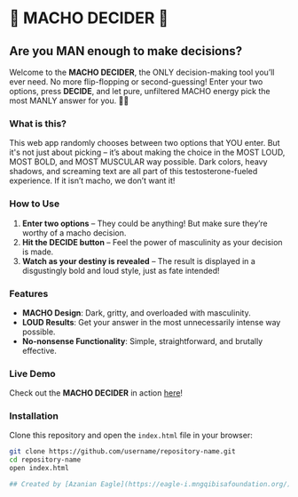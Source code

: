 # 💪 MACHO DECIDER 💪

## Are you MAN enough to make decisions?

Welcome to the **MACHO DECIDER**, the ONLY decision-making tool you’ll ever need. No more flip-flopping or second-guessing! Enter your two options, press **DECIDE**, and let pure, unfiltered MACHO energy pick the most MANLY answer for you. 😤💥

### What is this?

This web app randomly chooses between two options that YOU enter. But it's not just about picking – it’s about making the choice in the MOST LOUD, MOST BOLD, and MOST MUSCULAR way possible. Dark colors, heavy shadows, and screaming text are all part of this testosterone-fueled experience. If it isn’t macho, we don’t want it!

### How to Use

1. **Enter two options** – They could be anything! But make sure they’re worthy of a macho decision.
2. **Hit the DECIDE button** – Feel the power of masculinity as your decision is made.
3. **Watch as your destiny is revealed** – The result is displayed in a disgustingly bold and loud style, just as fate intended!

### Features
- **MACHO Design**: Dark, gritty, and overloaded with masculinity.
- **LOUD Results**: Get your answer in the most unnecessarily intense way possible.
- **No-nonsense Functionality**: Simple, straightforward, and brutally effective.

### Live Demo
Check out the **MACHO DECIDER** in action [here](https://azanian-eagle.github.io/Macho_Decider/)!

### Installation
Clone this repository and open the `index.html` file in your browser:

```bash
git clone https://github.com/username/repository-name.git
cd repository-name
open index.html

## Created by [Azanian Eagle](https://eagle-i.mngqibisafoundation.org/) 🦅


